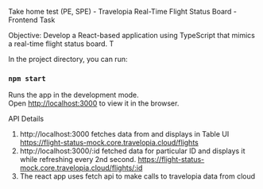 Take home test (PE, SPE) - Travelopia
Real-Time Flight Status Board - Frontend Task

Objective:
Develop a React-based application using TypeScript that mimics a real-time flight status board. T


In the project directory, you can run:

### `npm start`

Runs the app in the development mode.\
Open [http://localhost:3000](http://localhost:3000) to view it in the browser.


API Details

1. http://localhost:3000 fetches data from and displays in Table UI
https://flight-status-mock.core.travelopia.cloud/flights
2. http://localhost:3000/:id fetched data for particular ID and displays it while refreshing every 2nd second.
https://flight-status-mock.core.travelopia.cloud/flights/:id
3. The react app uses fetch api to make calls to travelopia data from cloud